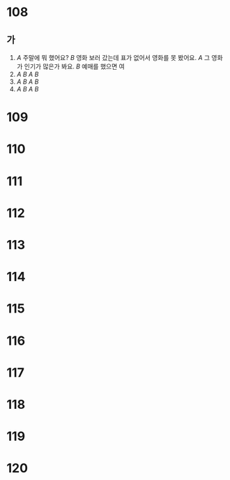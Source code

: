 # 108
## 가
1. *A* 주말에 뭐 했어요?
   *B* 영화 보러 갔는데 표가 없어서 영화를 못 봤어요.
   *A* 그 영화가 인기가 많은가 봐요.
   *B* 예매를 했으면 여
2.  *A*
   *B*
   *A*
   *B*
3.  *A*
   *B*
   *A*
   *B*
4.  *A*
   *B*
   *A*
   *B*
# 109
# 110
# 111
# 112
# 113
# 114
# 115
# 116
# 117
# 118
# 119
# 120